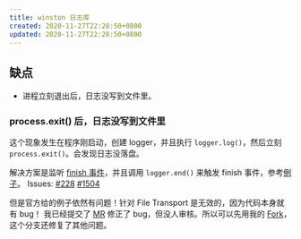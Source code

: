 ```yaml
---
title: winston 日志库
created: 2020-11-27T22:28:50+0800
updated: 2020-11-27T22:28:50+0800
---
```



## 缺点

- 进程立刻退出后，日志没写到文件里。

### process.exit() 后，日志没写到文件里

这个现象发生在程序刚启动，创建 logger，并且执行 `logger.log()`，然后立刻 `process.exit()`。会发现日志没落盘。

解决方案是监听 [finish 事件](https://github.com/winstonjs/winston#awaiting-logs-to-be-written-in-winston)，并且调用 `logger.end()` 来触发 finish 事件，参考[例子](https://github.com/winstonjs/winston/blob/master/examples/finish-event.js)。
Issues: [#228](https://github.com/winstonjs/winston/issues/228) [#1504](https://github.com/winstonjs/winston/issues/1504)

但是官方给的例子依然有问题！针对 File Transport 是无效的，因为代码本身就有 bug！
我已经提交了 [MR](https://github.com/winstonjs/winston/pull/1868) 修正了 bug，但没人审核。所以可以先用我的 [Fork](https://github.com/adoyle-h/winston/tree/adoyle)，这个分支还修复了其他问题。
